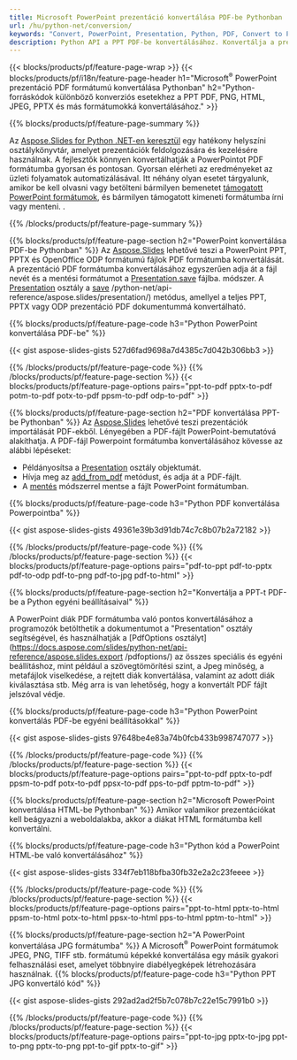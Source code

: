 ```yaml
---
title: Microsoft PowerPoint prezentáció konvertálása PDF-be Pythonban
url: /hu/python-net/conversion/
keywords: "Convert, PowerPoint, Presentation, Python, PDF, Convert to PDF, PPT to PDF"
description: Python API a PPT PDF-be konvertálásához. Konvertálja a prezentációkat JPG, PNG és más formátumokba a Pythonban.
---
```


{{< blocks/products/pf/feature-page-wrap >}}
{{< blocks/products/pf/i18n/feature-page-header h1="Microsoft<sup>®</sup> PowerPoint prezentáció PDF formátumú konvertálása Pythonban" h2="Python-forráskódok különböző konverziós esetekhez a PPT PDF, PNG, HTML, JPEG, PPTX és más formátumokká konvertálásához." >}}

{{% blocks/products/pf/feature-page-summary %}}

Az [Aspose.Slides for Python .NET-en keresztül](https://products.aspose.com/slides/hu/python-net/) egy hatékony helyszíni osztálykönyvtár, amelyet prezentációk feldolgozására és kezelésére használnak. A fejlesztők könnyen konvertálhatják a PowerPointot PDF formátumba gyorsan és pontosan. Gyorsan elérheti az eredményeket az üzleti folyamatok automatizálásával. Itt néhány olyan esetet tárgyalunk, amikor be kell olvasni vagy betölteni bármilyen bemenetet [támogatott PowerPoint formátumok](https://docs.aspose.com/slides/python-net/supported-file-formats/), és bármilyen támogatott kimeneti formátumba írni vagy menteni. . 

{{% /blocks/products/pf/feature-page-summary  %}}

{{% blocks/products/pf/feature-page-section  h2="PowerPoint konvertálása PDF-be Pythonban" %}}
Az [Aspose.Slides](https://products.aspose.com/slides/hu/python-net/) lehetővé teszi a PowerPoint PPT, PPTX és OpenOffice ODP formátumú fájlok PDF formátumba konvertálását. A prezentáció PDF formátumba konvertálásához egyszerűen adja át a fájl nevét és a mentési formátumot a [Presentation.save](https://docs.aspose.com/slides/python-net/api-reference/aspose.slides/presentation/) fájlba. módszer. A [Presentation](https://docs.aspose.com/slides/python-net/api-reference/aspose.slides/presentation/) osztály a [save](https://docs.aspose.com/slides) /python-net/api-reference/aspose.slides/presentation/) metódus, amellyel a teljes PPT, PPTX vagy ODP prezentáció PDF dokumentummá konvertálható.

{{% blocks/products/pf/feature-page-code h3="Python PowerPoint konvertálása PDF-be" %}}

{{< gist aspose-slides-gists 527d6fad9698a7d4385c7d042b306bb3 >}}

{{% /blocks/products/pf/feature-page-code  %}}
{{% /blocks/products/pf/feature-page-section %}}
{{< blocks/products/pf/feature-page-options pairs="ppt-to-pdf pptx-to-pdf potm-to-pdf potx-to-pdf ppsm-to-pdf odp-to-pdf" >}}

{{% blocks/products/pf/feature-page-section  h2="PDF konvertálása PPT-be Pythonban" %}}
Az [Aspose.Slides](https://products.aspose.com/slides/hu/python-net/) lehetővé teszi prezentációk importálását PDF-ekből. Lényegében a PDF-fájlt PowerPoint-bemutatóvá alakíthatja. A PDF-fájl Powerpoint formátumba konvertálásához kövesse az alábbi lépéseket:
- Példányosítsa a [Presentation](https://docs.aspose.com/slides/python-net/api-reference/aspose.slides/presentation/) osztály objektumát.
- Hívja meg az [add_from_pdf](https://docs.aspose.com/slides/python-net/api-reference/aspose.slides/slidecollection/) metódust, és adja át a PDF-fájlt.
- A [mentés](https://docs.aspose.com/slides/python-net/api-reference/aspose.slides/presentation/) módszerrel mentse a fájlt PowerPoint formátumban.

{{% blocks/products/pf/feature-page-code h3="Python PDF konvertálása Powerpointba" %}}

{{< gist aspose-slides-gists 49361e39b3d91db74c7c8b07b2a72182 >}}

{{% /blocks/products/pf/feature-page-code  %}}
{{% /blocks/products/pf/feature-page-section %}}
{{< blocks/products/pf/feature-page-options pairs="pdf-to-ppt pdf-to-pptx pdf-to-odp pdf-to-png pdf-to-jpg pdf-to-html" >}}

{{% blocks/products/pf/feature-page-section  h2="Konvertálja a PPT-t PDF-be a Python egyéni beállításaival" %}}

A PowerPoint diák PDF formátumba való pontos konvertálásához a programozók betölthetik a dokumentumot a "Presentation" osztály segítségével, és használhatják a [PdfOptions osztályt](https://docs.aspose.com/slides/python-net/api-reference/aspose.slides.export /pdfoptions/) az összes speciális és egyéni beállításhoz, mint például a szövegtömörítési szint, a Jpeg minőség, a metafájlok viselkedése, a rejtett diák konvertálása, valamint az adott diák kiválasztása stb. Még arra is van lehetőség, hogy a konvertált PDF fájlt jelszóval védje.

{{% blocks/products/pf/feature-page-code h3="Python PowerPoint konvertálás PDF-be egyéni beállításokkal" %}}

{{< gist aspose-slides-gists 97648be4e83a74b0fcb433b998747077 >}}

{{% /blocks/products/pf/feature-page-code  %}}
{{% /blocks/products/pf/feature-page-section %}}
{{< blocks/products/pf/feature-page-options pairs="ppt-to-pdf pptx-to-pdf ppsm-to-pdf potx-to-pdf ppsx-to-pdf pps-to-pdf pptm-to-pdf" >}}

{{% blocks/products/pf/feature-page-section  h2="Microsoft PowerPoint konvertálása HTML-be Pythonban" %}}
Amikor valamikor prezentációkat kell beágyazni a weboldalakba, akkor a diákat HTML formátumba kell konvertálni.

{{% blocks/products/pf/feature-page-code h3="Python kód a PowerPoint HTML-be való konvertálásához" %}}

{{< gist aspose-slides-gists 334f7eb118bfba30fb32e2a2c23feeee >}}

{{% /blocks/products/pf/feature-page-code %}}
{{% /blocks/products/pf/feature-page-section %}}
{{< blocks/products/pf/feature-page-options pairs="ppt-to-html pptx-to-html ppsm-to-html potx-to-html ppsx-to-html pps-to-html pptm-to-html" >}}

{{% blocks/products/pf/feature-page-section  h2="A PowerPoint konvertálása JPG formátumba" %}}
A Microsoft<sup>®</sup> PowerPoint formátumok JPEG, PNG, TIFF stb. formátumú képekké konvertálása egy másik gyakori felhasználási eset, amelyet többnyire diabélyegképek létrehozására használnak. 
{{% blocks/products/pf/feature-page-code h3="Python PPT JPG konvertáló kód" %}}

{{< gist aspose-slides-gists 292ad2ad2f5b7c078b7c22e15c7991b0 >}}

{{% /blocks/products/pf/feature-page-code %}}
{{% /blocks/products/pf/feature-page-section %}}
{{< blocks/products/pf/feature-page-options pairs="ppt-to-jpg pptx-to-jpg ppt-to-png pptx-to-png ppt-to-gif pptx-to-gif" >}}
